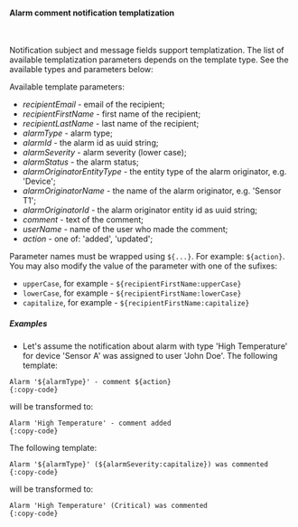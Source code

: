#### Alarm comment notification templatization

<div class="divider"></div>
<br/>

Notification subject and message fields support templatization. The list of available templatization parameters depends on the template type.
See the available types and parameters below:

Available template parameters:

  * *recipientEmail* - email of the recipient;
  * *recipientFirstName* - first name of the recipient;
  * *recipientLastName* - last name of the recipient;
  * *alarmType* - alarm type;
  * *alarmId* - the alarm id as uuid string;
  * *alarmSeverity* - alarm severity (lower case);
  * *alarmStatus* - the alarm status;
  * *alarmOriginatorEntityType* - the entity type of the alarm originator, e.g. 'Device';
  * *alarmOriginatorName* - the name of the alarm originator, e.g. 'Sensor T1';
  * *alarmOriginatorId* - the alarm originator entity id as uuid string;
  * *comment* - text of the comment;
  * *userName* - name of the user who made the comment;
  * *action* - one of: 'added', 'updated';

Parameter names must be wrapped using `${...}`. For example: `${action}`. 
You may also modify the value of the parameter with one of the sufixes:

  * `upperCase`, for example - `${recipientFirstName:upperCase}`
  * `lowerCase`, for example - `${recipientFirstName:lowerCase}`
  * `capitalize`, for example - `${recipientFirstName:capitalize}`

<div class="divider"></div>

##### Examples

 * Let's assume the notification about alarm with type 'High Temperature' for device 'Sensor A' was assigned to user 'John Doe'. 
   The following template:

```text
Alarm '${alarmType}' - comment ${action}
{:copy-code}
```

will be transformed to:

```text
Alarm 'High Temperature' - comment added
{:copy-code}
```

The following template:

```text
Alarm '${alarmType}' (${alarmSeverity:capitalize}) was commented
{:copy-code}
```

will be transformed to:

```text
Alarm 'High Temperature' (Critical) was commented
{:copy-code}
```

<br>
<br>
